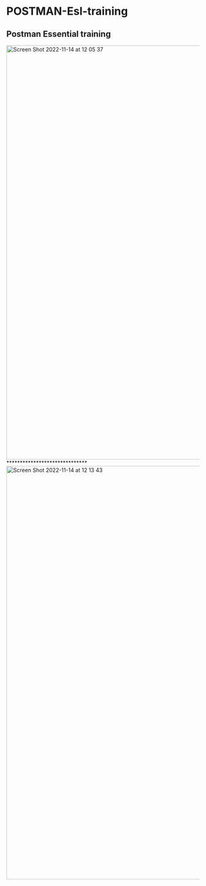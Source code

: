# POSTMAN-Esl-training
Postman Essential training
---------------------------
<img width="1080" alt="Screen Shot 2022-11-14 at 12 05 37" src="https://user-images.githubusercontent.com/66965539/201722553-c52dd4d8-063d-48c6-8096-06093ec4288f.png">
******************************


<img width="1078" alt="Screen Shot 2022-11-14 at 12 13 43" src="https://user-images.githubusercontent.com/66965539/201723553-0091d7c3-93fb-4cfc-84c1-b7ee8abe4170.png">
